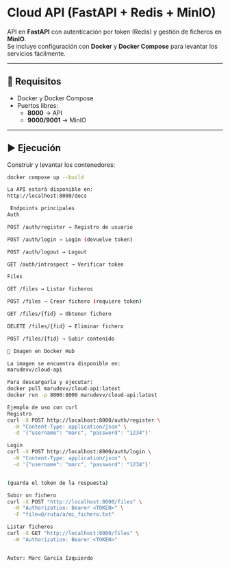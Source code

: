 # Cloud API (FastAPI + Redis + MinIO)

API en **FastAPI** con autenticación por token (Redis) y gestión de ficheros en **MinIO**.  
Se incluye configuración con **Docker** y **Docker Compose** para levantar los servicios fácilmente.

---

## 🚀 Requisitos

- Docker y Docker Compose
- Puertos libres:
  - **8000** → API
  - **9000/9001** → MinIO

---

## ▶ Ejecución

Construir y levantar los contenedores:

```bash
docker compose up --build

La API estará disponible en:
http://localhost:8000/docs

 Endpoints principales
Auth

POST /auth/register → Registro de usuario

POST /auth/login → Login (devuelve token)

POST /auth/logout → Logout

GET /auth/introspect → Verificar token

Files

GET /files → Listar ficheros

POST /files → Crear fichero (requiere token)

GET /files/{fid} → Obtener fichero

DELETE /files/{fid} → Eliminar fichero

POST /files/{fid} → Subir contenido

🐳 Imagen en Docker Hub

La imagen se encuentra disponible en:
marudevv/cloud-api

Para descargarla y ejecutar:
docker pull marudevv/cloud-api:latest
docker run -p 8000:8000 marudevv/cloud-api:latest

Ejemplo de uso con curl
Registro
curl -X POST http://localhost:8000/auth/register \
  -H "Content-Type: application/json" \
  -d '{"username": "marc", "password": "1234"}'

Login
curl -X POST http://localhost:8000/auth/login \
  -H "Content-Type: application/json" \
  -d '{"username": "marc", "password": "1234"}'


(guarda el token de la respuesta)

Subir un fichero
curl -X POST "http://localhost:8000/files" \
  -H "Authorization: Bearer <TOKEN>" \
  -F "file=@/ruta/a/mi_fichero.txt"

Listar ficheros
curl -X GET "http://localhost:8000/files" \
  -H "Authorization: Bearer <TOKEN>"


Autor: Marc García Izquierdo
```
